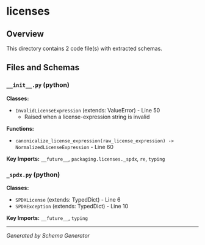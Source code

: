 # licenses

## Overview

This directory contains 2 code file(s) with extracted schemas.

## Files and Schemas

### `__init__.py` (python)

**Classes:**
- `InvalidLicenseExpression` (extends: ValueError) - Line 50
  - Raised when a license-expression string is invalid

**Functions:**
- `canonicalize_license_expression(raw_license_expression) -> NormalizedLicenseExpression` - Line 60

**Key Imports:** `__future__`, `packaging.licenses._spdx`, `re`, `typing`

### `_spdx.py` (python)

**Classes:**
- `SPDXLicense` (extends: TypedDict) - Line 6
- `SPDXException` (extends: TypedDict) - Line 10

**Key Imports:** `__future__`, `typing`

---
*Generated by Schema Generator*